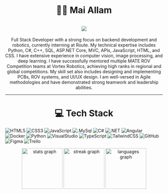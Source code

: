 
<h1 align="center">👩‍💻 Mai Allam <br><br>
   <a href="https://git.io/typing-svg">
    <img src="https://readme-typing-svg.herokuapp.com/?lines=Software+Engineer;Full+Stack+Web+Developer;Angular+||+.NET&center=true&size=28">
  </a>
</h1>

<p align="center">Full Stack Developer with a strong focus on backend development and robotics, currently interning at Route. My technical expertise includes Python, C#, C++, SQL, ASP.NET Core, MVC, APIs, JavaScript, HTML, and CSS. I have extensive experience in computer vision, image processing, and deep learning. I have successfully mentored multiple MATE ROV Competition teams at Vortex Robotics, achieving high ranks in regional and global competitions. My skill set also includes designing and implementing PCBs, ROV systems, and UI/UX design. I am well-versed in Agile methodologies and have demonstrated strong teamwork and leadership abilities.
</p>

---

<h1 align="center"> 💻 Tech Stack </h1>

![HTML5](https://img.shields.io/badge/html5-%23E34F26.svg?style=for-the-badge&logo=html5&logoColor=white)
![CSS3](https://img.shields.io/badge/css3-%231572B6.svg?style=for-the-badge&logo=css3&logoColor=white)
![JavaScript](https://img.shields.io/badge/javascript-%23323330.svg?style=for-the-badge&logo=javascript&logoColor=%23F7DF1E)
![.MySql](https://img.shields.io/badge/mysql-%23000000.svg?style=for-the-badge&logo=mysql&logoColor=white)
![C#](https://img.shields.io/badge/csharp-%2300599C.svg?style=for-the-badge&logo=csharp&logoColor=white)
![.NET](https://img.shields.io/badge/.net-%23000000.svg?style=for-the-badge&logo=.net&logoColor=white)
![Angular](https://img.shields.io/badge/angular-%2320232a.svg?style=for-the-badge&logo=angular&logoColor=%2361DAFB)
![Docker](https://img.shields.io/badge/docker-%2300599C.svg?style=for-the-badge&logo=docker&logoColor=white)
![Python](https://img.shields.io/badge/python-3670A0?style=for-the-badge&logo=python&logoColor=ffdd54)
![VisualStudio](https://img.shields.io/badge/visualstudio-%23000000.svg?style=for-the-badge&logo=visualstudio&logoColor=white)
![TypeScript](https://img.shields.io/badge/typescript-%23007ACC.svg?style=for-the-badge&logo=typescript&logoColor=white)
![TailwindCSS](https://img.shields.io/badge/tailwindcss-%2338B2AC.svg?style=for-the-badge&logo=tailwind-css&logoColor=white)
![GitHub](https://img.shields.io/badge/Github-%23000000.svg?style=for-the-badge&logo=github&logoColor=white)
![Figma](https://img.shields.io/badge/figma-%23F24E1E.svg?style=for-the-badge&logo=figma&logoColor=white)
![Trello](https://img.shields.io/badge/Trello-%23000000.svg?style=for-the-badge&logo=trello&logoColor=white)


<div align="center">
  <img src="https://github-readme-stats.vercel.app/api?username=maiallam57&hide_title=false&hide_rank=true&show_icons=true&include_all_commits=true&count_private=true&disable_animations=false&theme=ocean_dark&locale=en&hide_border=false" height="130" alt="stats graph"  />
  <img src="https://streak-stats.demolab.com?user=maiallam57&locale=en&mode=weekly&theme=dracula&hide_border=false&border_radius=12&date_format=M%20j%5B,%20Y%5D" height="130" alt="streak graph"  />
  <img src="https://github-readme-stats.vercel.app/api/top-langs?username=maiallam57&locale=en&hide_title=false&layout=compact&card_width=320&langs_count=5&theme=ocean_dark&hide_border=false" height="130" alt="languages graph"  />
</div>


